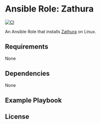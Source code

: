 # Ansible Role: Zathura
[![CI](https://github.com/skaary/ansible-role-zathura/actions/workflows/ci.yml/badge.svg?branch=main&event=push)](https://github.com/skaary/ansible-role-zathura/actions?query=workflow%3Ci)

An Ansible Role that installs [Zathura](https://pwmt.org/projects/zathura/) on Linux.

## Requirements

None

## Dependencies

None

## Example Playbook


## License

